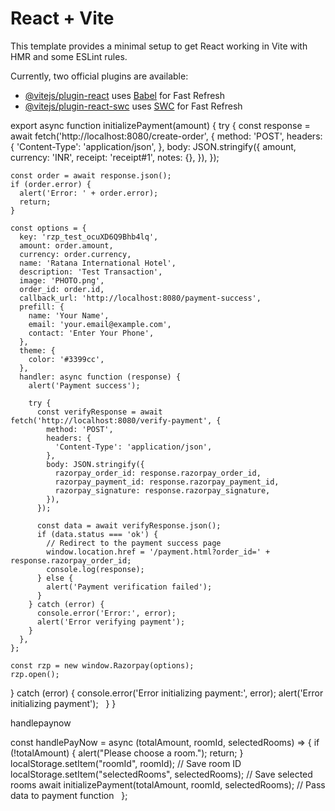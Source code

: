# React + Vite

This template provides a minimal setup to get React working in Vite with HMR and some ESLint rules.

Currently, two official plugins are available:

- [@vitejs/plugin-react](https://github.com/vitejs/vite-plugin-react/blob/main/packages/plugin-react/README.md) uses [Babel](https://babeljs.io/) for Fast Refresh
- [@vitejs/plugin-react-swc](https://github.com/vitejs/vite-plugin-react-swc) uses [SWC](https://swc.rs/) for Fast Refresh

export async function initializePayment(amount) {
try {
const response = await fetch('http://localhost:8080/create-order', {
method: 'POST',
headers: {
'Content-Type': 'application/json',
},
body: JSON.stringify({
amount,
currency: 'INR',
receipt: 'receipt#1',
notes: {},
}),
});

    const order = await response.json();
    if (order.error) {
      alert('Error: ' + order.error);
      return;
    }

    const options = {
      key: 'rzp_test_ocuXD6Q9Bhb4lq',
      amount: order.amount,
      currency: order.currency,
      name: 'Ratana International Hotel',
      description: 'Test Transaction',
      image: 'PHOTO.png',
      order_id: order.id,
      callback_url: 'http://localhost:8080/payment-success',
      prefill: {
        name: 'Your Name',
        email: 'your.email@example.com',
        contact: 'Enter Your Phone',
      },
      theme: {
        color: '#3399cc',
      },
      handler: async function (response) {
        alert('Payment success');

        try {
          const verifyResponse = await fetch('http://localhost:8080/verify-payment', {
            method: 'POST',
            headers: {
              'Content-Type': 'application/json',
            },
            body: JSON.stringify({
              razorpay_order_id: response.razorpay_order_id,
              razorpay_payment_id: response.razorpay_payment_id,
              razorpay_signature: response.razorpay_signature,
            }),
          });

          const data = await verifyResponse.json();
          if (data.status === 'ok') {
            // Redirect to the payment success page
            window.location.href = '/payment.html?order_id=' + response.razorpay_order_id;
            console.log(response);
          } else {
            alert('Payment verification failed');
          }
        } catch (error) {
          console.error('Error:', error);
          alert('Error verifying payment');
        }
      },
    };

    const rzp = new window.Razorpay(options);
    rzp.open();

} catch (error) {
console.error('Error initializing payment:', error);
alert('Error initializing payment');
  }
}

handlepaynow

const handlePayNow = async (totalAmount, roomId, selectedRooms) => {
if (!totalAmount) {
alert("Please choose a room.");
return;
}
localStorage.setItem("roomId", roomId); // Save room ID
localStorage.setItem("selectedRooms", selectedRooms); // Save selected rooms
await initializePayment(totalAmount, roomId, selectedRooms); // Pass data to payment function
  };
